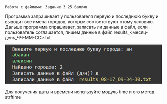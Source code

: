     Работа с файлами: Задание 3 25 баллов
Программа запрашивает у пользователя первую и последнюю букву и выводит все имена городов, которые соответствуют этому условию. Дальше программа спрашивает, записать ли данные в файл, если пользователь соглашается, пишем данные в файл results_<месяц-день_ЧЧ-ММ-СС>.txt

![img.png](img.png)

Для получения даты и времени используйте модуль time и его метод strftime